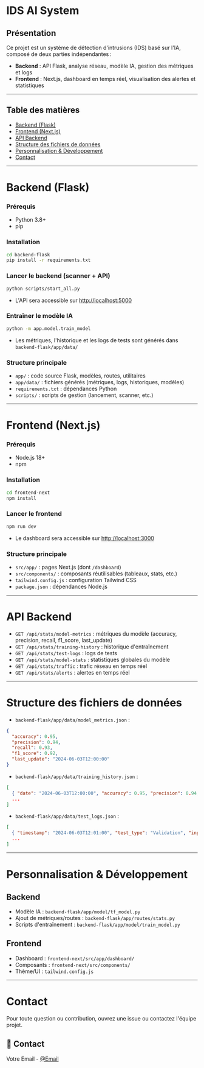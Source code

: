 # IDS AI System

## Présentation

Ce projet est un système de détection d'intrusions (IDS) basé sur l'IA, composé de deux parties indépendantes :
- **Backend** : API Flask, analyse réseau, modèle IA, gestion des métriques et logs
- **Frontend** : Next.js, dashboard en temps réel, visualisation des alertes et statistiques

---

## Table des matières
- [Backend (Flask)](#backend-flask)
- [Frontend (Next.js)](#frontend-nextjs)
- [API Backend](#api-backend)
- [Structure des fichiers de données](#structure-des-fichiers-de-donnees)
- [Personnalisation & Développement](#personnalisation--developpement)
- [Contact](#contact)

---

# Backend (Flask)

### Prérequis
- Python 3.8+
- pip

### Installation
```bash
cd backend-flask
pip install -r requirements.txt
```

### Lancer le backend (scanner + API)
```bash
python scripts/start_all.py
```
- L'API sera accessible sur [http://localhost:5000](http://localhost:5000)

### Entraîner le modèle IA
```bash
python -m app.model.train_model
```
- Les métriques, l'historique et les logs de tests sont générés dans `backend-flask/app/data/`

### Structure principale
- `app/` : code source Flask, modèles, routes, utilitaires
- `app/data/` : fichiers générés (métriques, logs, historiques, modèles)
- `requirements.txt` : dépendances Python
- `scripts/` : scripts de gestion (lancement, scanner, etc.)

---

# Frontend (Next.js)

### Prérequis
- Node.js 18+
- npm

### Installation
```bash
cd frontend-next
npm install
```

### Lancer le frontend
```bash
npm run dev
```
- Le dashboard sera accessible sur [http://localhost:3000](http://localhost:3000)

### Structure principale
- `src/app/` : pages Next.js (dont `/dashboard`)
- `src/components/` : composants réutilisables (tableaux, stats, etc.)
- `tailwind.config.js` : configuration Tailwind CSS
- `package.json` : dépendances Node.js

---

# API Backend

- `GET /api/stats/model-metrics` : métriques du modèle (accuracy, precision, recall, f1_score, last_update)
- `GET /api/stats/training-history` : historique d'entraînement
- `GET /api/stats/test-logs` : logs de tests
- `GET /api/stats/model-stats` : statistiques globales du modèle
- `GET /api/stats/traffic` : trafic réseau en temps réel
- `GET /api/stats/alerts` : alertes en temps réel

---

# Structure des fichiers de données

- `backend-flask/app/data/model_metrics.json` :
```json
{
  "accuracy": 0.95,
  "precision": 0.94,
  "recall": 0.93,
  "f1_score": 0.92,
  "last_update": "2024-06-03T12:00:00"
}
```
- `backend-flask/app/data/training_history.json` :
```json
[
  { "date": "2024-06-03T12:00:00", "accuracy": 0.95, "precision": 0.94, "recall": 0.93, "f1_score": 0.92 },
  ...
]
```
- `backend-flask/app/data/test_logs.json` :
```json
[
  { "timestamp": "2024-06-03T12:01:00", "test_type": "Validation", "input": "...", "prediction": 1, "confidence": 0.98, "true_class": 1, "status": "success" },
  ...
]
```

---

# Personnalisation & Développement

## Backend
- Modèle IA : `backend-flask/app/model/tf_model.py`
- Ajout de métriques/routes : `backend-flask/app/routes/stats.py`
- Scripts d'entraînement : `backend-flask/app/model/train_model.py`

## Frontend
- Dashboard : `frontend-next/src/app/dashboard/`
- Composants : `frontend-next/src/components/`
- Thème/UI : `tailwind.config.js`

---

# Contact
Pour toute question ou contribution, ouvrez une issue ou contactez l'équipe projet.

## 📧 Contact
Votre Email - [@Email](edwinfom05@gmail.com)



